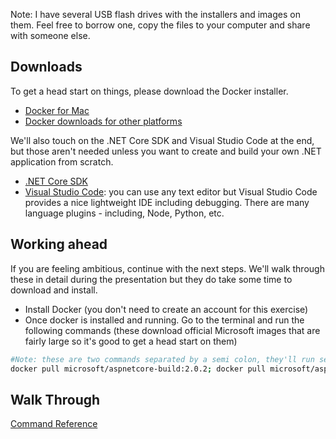 Note: I have several USB flash drives with the installers and images on them. Feel free to borrow one, copy the files to your computer and share with someone else. 

## Downloads ##

To get a head start on things, please download the Docker installer.

- [Docker for Mac](https://store.docker.com/editions/community/docker-ce-desktop-mac)
- [Docker downloads for other platforms](https://www.docker.com/community-edition#/download)

We'll also touch on the .NET Core SDK and Visual Studio Code at the end, but those aren't needed unless you want to create and build your own .NET application from scratch.

- [.NET Core SDK](https://www.microsoft.com/net/core#macos)
- [Visual Studio Code](https://code.visualstudio.com): you can use any text editor but Visual Studio Code provides a nice lightweight IDE including debugging. There are many language plugins - including, Node, Python, etc.

## Working ahead ##

If you are feeling ambitious, continue with the next steps. We'll walk through these in detail during the presentation but they do take some time to download and install. 
- Install Docker (you don't need to create an account for this exercise)
- Once docker is installed and running. Go to the terminal and run the following commands (these download official Microsoft images that are fairly large so it's good to get a head start on them)
```bash
#Note: these are two commands separated by a semi colon, they'll run sequentially
docker pull microsoft/aspnetcore-build:2.0.2; docker pull microsoft/aspnetcore:2.0.0
```

## Walk Through ##

[Command Reference](command-reference.md)
